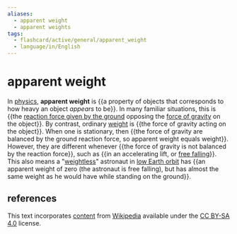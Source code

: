 ```yaml
---
aliases:
  - apparent weight
  - apparent weights
tags:
  - flashcard/active/general/apparent_weight
  - language/in/English
---
```


# apparent weight

In [physics](physics.md), __apparent weight__ is {{a property of objects that corresponds to how heavy an object _appears_ to be}}. In many familiar situations, this is {{the [reaction force given by the ground](ground%20reaction%20force.md) opposing the [force of gravity](gravity.md) on the object}}. By contrast, ordinary [weight](weight.md) is {{the force of gravity acting on the object}}. When one is stationary, then {{the force of gravity are balanced by the ground reaction force, so apparent weight equals weight}}. However, they are different whenever {{the force of gravity is not balanced by the reaction force}}, such as {{in an accelerating lift, or [free falling](free%20fall.md)}}. This also means a "[weightless](weightlessness.md)" astronaut in [low Earth orbit](low%20Earth%20orbit.md) has {{an apparent weight of zero (the astronaut is free falling), but has almost the same weight as he would have while standing on the ground}}. <!--SR:!2024-09-07,40,290!2024-08-30,31,270!2024-09-29,57,310!2024-10-05,63,310!2024-09-19,49,310!2024-10-15,71,310!2024-09-16,43,290-->

## references

This text incorporates [content](https://en.wikipedia.org/wiki/apparent_weight) from [Wikipedia](Wikipedia.md) available under the [CC BY-SA 4.0](https://creativecommons.org/licenses/by-sa/4.0/) license.
